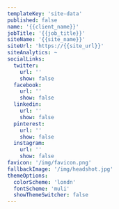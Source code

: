 ```yaml
---
templateKey: 'site-data'
published: false
name: '{{client_name}}'
jobTitle: '{{job_title}}'
siteName: '{{site_name}}'
siteUrl: 'https://{{site_url}}'
siteAnalytics: ~
socialLinks:
  twitter:
    url: ''
    show: false
  facebook:
    url: ''
    show: false
  linkedin:
    url: ''
    show: false
  pinterest:
    url: ''
    show: false
  instagram:
    url: ''
    show: false
favicon: '/img/favicon.png'
fallbackImage: '/img/headshot.jpg'
themeOptions:
  colorScheme: 'londn'
  fontScheme: 'muli'
  showThemeSwitcher: false
---
```

